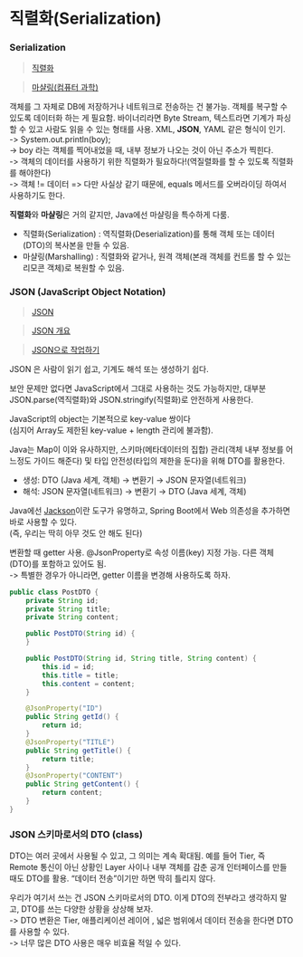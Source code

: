 # 직렬화(Serialization)

### Serialization

> [직렬화](https://ko.wikipedia.org/wiki/%EC%A7%81%EB%A0%AC%ED%99%94)

> [마샬링(컴퓨터 과학)](https://ko.wikipedia.org/wiki/%EB%A7%88%EC%83%AC%EB%A7%81\_\(%EC%BB%B4%ED%93%A8%ED%84%B0\_%EA%B3%BC%ED%95%99\))

객체를 그 자체로 DB에 저장하거나 네트워크로 전송하는 건 불가능. 객체를 복구할 수 있도록 데이터화 하는 게 필요함. 바이너리라면 Byte Stream, 텍스트라면 기계가 파싱 할 수 있고 사람도 읽을 수 있는 형태를 사용. XML, **JSON**, YAML 같은 형식이 인기.\
\-> System.out.println(boy); \
\-> boy 라는 객체를 찍어내었을 때, 내부 정보가 나오는 것이 아닌 주소가 찍힌다.\
\-> 객체의 데이터를 사용하기 위한 직렬화가 필요하다!(역질렬화를 할 수 있도록 직렬화를 해야한다)\
\-> 객체 != 데이터 => 다만 사실상 같기 때문에, equals 메서드를 오버라이딩 하여서 사용하기도 한다.

**직렬화**와 **마샬링**은 거의 같지만, Java에선 마샬링을 특수하게 다룸.

* 직렬화(Serialization) : 역직렬화(Deserialization)를 통해 객체 또는 데이터(DTO)의 복사본을 만들 수 있음.
* 마샬링(Marshalling) : 직렬화와 같거나, 원격 객체(본래 객체를 컨트롤 할 수 있는 리모콘 객체)로 복원할 수 있음.&#x20;

### JSON (JavaScript Object Notation)

> [JSON](https://en.wikipedia.org/wiki/JSON)

> [JSON 개요](https://www.json.org/json-ko.html)

> [JSON으로 작업하기](https://developer.mozilla.org/ko/docs/Learn/JavaScript/Objects/JSON)

JSON 은 사람이 읽기 쉽고, 기계도 해석 또는 생성하기 쉽다.&#x20;

보안 문제만 없다면 JavaScript에서 그대로 사용하는 것도 가능하지만, 대부분 JSON.parse(역직렬화)와 JSON.stringify(직렬화)로 안전하게 사용한다.

JavaScript의 object는 기본적으로 key-value 쌍이다\
(심지어 Array도 제한된 key-value + length 관리에 불과함).&#x20;

Java는 Map이 이와 유사하지만, 스키마(메타데이터의  집합) 관리(객체 내부 정보를 어느정도 가이드 해준다) 및 타입 안전성(타입의 제한을 둔다)을 위해 DTO를 활용한다.

* 생성: DTO (Java 세계, 객체) → 변환기 → JSON 문자열(네트워크)
* 해석: JSON 문자열(네트워크) → 변환기 → DTO (Java 세계, 객체)

Java에선 [Jackson](https://github.com/FasterXML/jackson)이란 도구가 유명하고, Spring Boot에서 Web 의존성을 추가하면 바로 사용할 수 있다.\
(즉, 우리는 딱히 아무 것도 안 해도 된다)

변환할 때 getter 사용. @JsonProperty로 속성 이름(key) 지정 가능. 다른 객체(DTO)를 포함하고 있어도 됨.\
\-> 특별한 경우가 아니라면, getter 이름을 변경해 사용하도록 하자.

```java
public class PostDTO {
    private String id;
    private String title;
    private String content;

    public PostDTO(String id) {
    }

    public PostDTO(String id, String title, String content) {
        this.id = id;
        this.title = title;
        this.content = content;
    }

    @JsonProperty("ID")
    public String getId() {
        return id;
    }
    @JsonProperty("TITLE")
    public String getTitle() {
        return title;
    }
    @JsonProperty("CONTENT")
    public String getContent() {
        return content;
    }
}

```

### JSON 스키마로서의 DTO (class)

DTO는 여러 곳에서 사용될 수 있고, 그 의미는 계속 확대됨. 예를 들어 Tier, 즉 Remote 통신이 아닌 상황인 Layer 사이나 내부 객체를 감춘 공개 인터페이스를 만들 때도 DTO를 활용. “데이터 전송”이기만 하면 딱히 틀리지 않다.

우리가 여기서 쓰는 건 JSON 스키마로서의 DTO. 이게 DTO의 전부라고 생각하지 말고, DTO를 쓰는 다양한 상황을 상상해 보자. \
\-> DTO 변환은 Tier, 애플리케이션 레이어 , 넓은 범위에서 데이터 전송을 한다면 DTO 를 사용할 수 있다.\
\-> 너무 많은 DTO 사용은 매우 비효율 적일 수 있다.&#x20;
